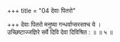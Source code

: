 +++
title = "04 देवाः पितरो"

+++
देवाः पितरो मनुष्या गन्धर्वाप्सरसश्च ये ।  
उच्छिष्टाज्जज्ञिरे सर्वे दिवि देवा दिविश्रित : ॥ ॥ ५ ॥